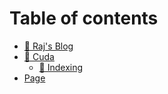 # Table of contents

* [👋 Raj's Blog](README.md)
* [🚀 Cuda](cuda/README.md)
  * [🔢 Indexing](cuda/indexing.md)
* [Page](page.md)
